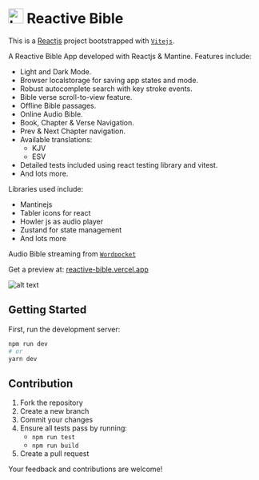 # <img src="https://github.com/realvincentuche/reactive-bible/blob/e5236e18b12fced36c379a71dcf9597960986c68/public/icon.svg" alt="Logo" height="30" /> Reactive Bible

This is a [Reactjs](https://react.dev/) project bootstrapped with [`Vitejs`](https://vitejs.dev).

A Reactive Bible App developed with Reactjs & Mantine. Features include:

- Light and Dark Mode.
- Browser localstorage for saving app states and mode.
- Robust autocomplete search with key stroke events.
- Bible verse scroll-to-view feature.
- Offline Bible passages.
- Online Audio Bible.
- Book, Chapter & Verse Navigation.
- Prev & Next Chapter navigation.
- Available translations:
    - KJV
    - ESV
- Detailed tests included using react testing library and vitest.
- And lots more.

Libraries used include:

- Mantinejs
- Tabler icons for react
- Howler js as audio player
- Zustand for state management
- And lots more

Audio Bible streaming from [`Wordpocket`](https://wordpocket.org)

Get a preview at:
<a href="https://reactive-bible.vercel.app" target="_blank">reactive-bible.vercel.app</a>

![alt text](https://github.com/realvincentuche/reactive-bible/blob/928ba523de0697e13a23030b2b9bd3295bbc0dc8/public/reactive-bible.png)

## Getting Started

First, run the development server:

```bash
npm run dev
# or
yarn dev
```

## Contribution
1. Fork the repository
2. Create a new branch
3. Commit your changes
4. Ensure all tests pass by running:
    - `npm run test`
    - `npm run build`
4. Create a pull request

Your feedback and contributions are welcome!
